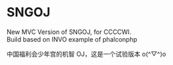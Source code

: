 # SNGOJ
New MVC Version of SNGOJ, for CCCCWI.    
Build based on INVO example of phalconphp     

中国福利会少年宫的机智 OJ，这是一个试验版本 o(^▽^)o

